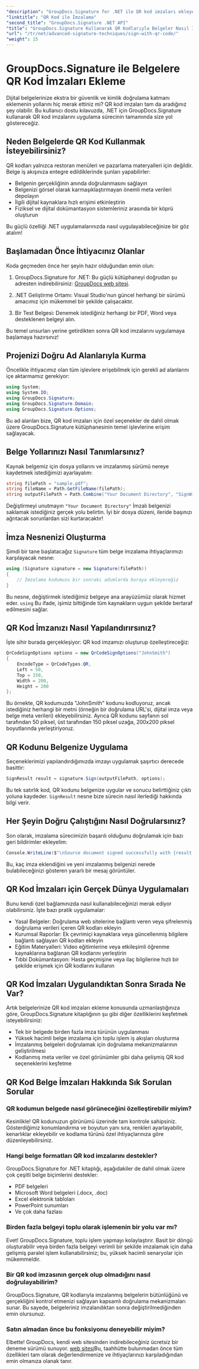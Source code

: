 ```yaml
---
"description": "GroupDocs.Signature for .NET ile QR kod imzaları ekleyerek belge güvenliğini artırmayı öğrenin. Tam kod örnekleriyle basit uygulama."
"linktitle": "QR Kod ile İmzalama"
"second_title": "GroupDocs.Signature .NET API"
"title": "GroupDocs.Signature Kullanarak QR Kodlarıyla Belgeler Nasıl İmzalanır?"
"url": "/tr/net/advanced-signature-techniques/sign-with-qr-code/"
"weight": 15
---
```


# GroupDocs.Signature ile Belgelere QR Kod İmzaları Ekleme

Dijital belgelerinize ekstra bir güvenlik ve kimlik doğrulama katmanı eklemenin yollarını hiç merak ettiniz mi? QR kod imzaları tam da aradığınız şey olabilir. Bu kullanıcı dostu kılavuzda, .NET için GroupDocs.Signature kullanarak QR kod imzalarını uygulama sürecinin tamamında size yol göstereceğiz.

## Neden Belgelerde QR Kod Kullanmak İsteyebilirsiniz?

QR kodları yalnızca restoran menüleri ve pazarlama materyalleri için değildir. Belge iş akışınıza entegre edildiklerinde şunları yapabilirler:

- Belgenin gerçekliğinin anında doğrulanmasını sağlayın
- Belgenizi görsel olarak karmaşıklaştırmayan önemli meta verileri depolayın
- İlgili dijital kaynaklara hızlı erişimi etkinleştirin
- Fiziksel ve dijital dokümantasyon sistemleriniz arasında bir köprü oluşturun

Bu güçlü özelliği .NET uygulamalarınızda nasıl uygulayabileceğinize bir göz atalım!

## Başlamadan Önce İhtiyacınız Olanlar

Koda geçmeden önce her şeyin hazır olduğundan emin olun:

1. GroupDocs.Signature for .NET: Bu güçlü kütüphaneyi doğrudan şu adresten indirebilirsiniz: [GroupDocs web sitesi](https://releases.groupdocs.com/signature/net/).

2. .NET Geliştirme Ortamı: Visual Studio'nun güncel herhangi bir sürümü amacımız için mükemmel bir şekilde çalışacaktır.

3. Bir Test Belgesi: Denemek istediğiniz herhangi bir PDF, Word veya desteklenen belgeyi alın.

Bu temel unsurları yerine getirdikten sonra QR kod imzalarını uygulamaya başlamaya hazırsınız!

## Projenizi Doğru Ad Alanlarıyla Kurma

Öncelikle ihtiyacımız olan tüm işlevlere erişebilmek için gerekli ad alanlarını içe aktarmamız gerekiyor:

```csharp
using System;
using System.IO;
using GroupDocs.Signature;
using GroupDocs.Signature.Domain;
using GroupDocs.Signature.Options;
```

Bu ad alanları bize, QR kod imzaları için özel seçenekler de dahil olmak üzere GroupDocs.Signature kütüphanesinin temel işlevlerine erişim sağlayacak.

## Belge Yollarınızı Nasıl Tanımlarsınız?

Kaynak belgemiz için dosya yollarını ve imzalanmış sürümü nereye kaydetmek istediğimizi ayarlayalım:

```csharp
string filePath = "sample.pdf";
string fileName = Path.GetFileName(filePath);
string outputFilePath = Path.Combine("Your Document Directory", "SignWithQRCode", fileName);
```

Değiştirmeyi unutmayın `"Your Document Directory"` İmzalı belgenizi saklamak istediğiniz gerçek yolu belirtin. İyi bir dosya düzeni, ileride başınızı ağrıtacak sorunlardan sizi kurtaracaktır!

## İmza Nesnenizi Oluşturma

Şimdi bir tane başlatacağız `Signature` tüm belge imzalama ihtiyaçlarımızı karşılayacak nesne:

```csharp
using (Signature signature = new Signature(filePath))
{
    // İmzalama kodumuzu bir sonraki adımlarda buraya ekleyeceğiz
}
```

Bu nesne, değiştirmek istediğimiz belgeye ana arayüzümüz olarak hizmet eder. `using` Bu ifade, işimiz bittiğinde tüm kaynakların uygun şekilde bertaraf edilmesini sağlar.

## QR Kod İmzanızı Nasıl Yapılandırırsınız?

İşte sihir burada gerçekleşiyor: QR kod imzamızı oluşturup özelleştireceğiz:

```csharp
QrCodeSignOptions options = new QrCodeSignOptions("JohnSmith")
{
    EncodeType = QrCodeTypes.QR,
    Left = 50,
    Top = 150,
    Width = 200,
    Height = 200
};
```

Bu örnekte, QR kodumuzda "JohnSmith" kodunu kodluyoruz, ancak istediğiniz herhangi bir metni (örneğin bir doğrulama URL'si, dijital imza veya belge meta verileri) ekleyebilirsiniz. Ayrıca QR kodunu sayfanın sol tarafından 50 piksel, üst tarafından 150 piksel uzağa, 200x200 piksel boyutlarında yerleştiriyoruz.

## QR Kodunu Belgenize Uygulama

Seçeneklerimizi yapılandırdığımızda imzayı uygulamak şaşırtıcı derecede basittir:

```csharp
SignResult result = signature.Sign(outputFilePath, options);
```

Bu tek satırlık kod, QR kodunu belgenize uygular ve sonucu belirttiğiniz çıktı yoluna kaydeder. `SignResult` nesne bize sürecin nasıl ilerlediği hakkında bilgi verir.

## Her Şeyin Doğru Çalıştığını Nasıl Doğrularsınız?

Son olarak, imzalama sürecimizin başarılı olduğunu doğrulamak için bazı geri bildirimler ekleyelim:

```csharp
Console.WriteLine($"\nSource document signed successfully with {result.Succeeded.Count} signature(s).\nFile saved at {outputFilePath}.");
```

Bu, kaç imza eklendiğini ve yeni imzalanmış belgenizi nerede bulabileceğinizi gösteren yararlı bir mesaj görüntüler.

## QR Kod İmzaları için Gerçek Dünya Uygulamaları

Bunu kendi özel bağlamınızda nasıl kullanabileceğinizi merak ediyor olabilirsiniz. İşte bazı pratik uygulamalar:

- Yasal Belgeler: Doğrulama web sitelerine bağlantı veren veya şifrelenmiş doğrulama verileri içeren QR kodları ekleyin
- Kurumsal Raporlar: Ek çevrimiçi kaynaklara veya güncellenmiş bilgilere bağlantı sağlayan QR kodları ekleyin
- Eğitim Materyalleri: Video eğitimlerine veya etkileşimli öğrenme kaynaklarına bağlanan QR kodlarını yerleştirin
- Tıbbi Dokümantasyon: Hasta geçmişine veya ilaç bilgilerine hızlı bir şekilde erişmek için QR kodlarını kullanın

## QR Kod İmzaları Uygulandıktan Sonra Sırada Ne Var?

Artık belgelerinize QR kod imzaları ekleme konusunda uzmanlaştığınıza göre, GroupDocs.Signature kitaplığının şu gibi diğer özelliklerini keşfetmek isteyebilirsiniz:

- Tek bir belgede birden fazla imza türünün uygulanması
- Yüksek hacimli belge imzalama için toplu işlem iş akışları oluşturma
- İmzalanmış belgeleri doğrulamak için doğrulama mekanizmalarının geliştirilmesi
- Kodlanmış meta veriler ve özel görünümler gibi daha gelişmiş QR kod seçeneklerini keşfetme

## QR Kod Belge İmzaları Hakkında Sık Sorulan Sorular

### QR kodumun belgede nasıl görüneceğini özelleştirebilir miyim?

Kesinlikle! QR kodunuzun görünümü üzerinde tam kontrole sahipsiniz. Gösterdiğimiz konumlandırma ve boyutun yanı sıra, renkleri ayarlayabilir, kenarlıklar ekleyebilir ve kodlama türünü özel ihtiyaçlarınıza göre düzenleyebilirsiniz.

### Hangi belge formatları QR kod imzalarını destekler?

GroupDocs.Signature for .NET kitaplığı, aşağıdakiler de dahil olmak üzere çok çeşitli belge biçimlerini destekler:
- PDF belgeleri
- Microsoft Word belgeleri (.docx, .doc)
- Excel elektronik tabloları
- PowerPoint sunumları
- Ve çok daha fazlası

### Birden fazla belgeyi toplu olarak işlemenin bir yolu var mı?

Evet! GroupDocs.Signature, toplu işlem yapmayı kolaylaştırır. Basit bir döngü oluşturabilir veya birden fazla belgeyi verimli bir şekilde imzalamak için daha gelişmiş paralel işlem kullanabilirsiniz; bu, yüksek hacimli senaryolar için mükemmeldir.

### Bir QR kod imzasının gerçek olup olmadığını nasıl doğrulayabilirim?

GroupDocs.Signature, QR kodlarıyla imzalanmış belgelerin bütünlüğünü ve gerçekliğini kontrol etmenizi sağlayan kapsamlı doğrulama mekanizmaları sunar. Bu sayede, belgeleriniz imzalandıktan sonra değiştirilmediğinden emin olursunuz.

### Satın almadan önce bu fonksiyonu deneyebilir miyim?

Elbette! GroupDocs, kendi web sitesinden indirebileceğiniz ücretsiz bir deneme sürümü sunuyor. [web sitesi](https://releases.groupdocs.com/)Bu, taahhütte bulunmadan önce tüm özellikleri tam olarak değerlendirmenize ve ihtiyaçlarınızı karşıladığından emin olmanıza olanak tanır.